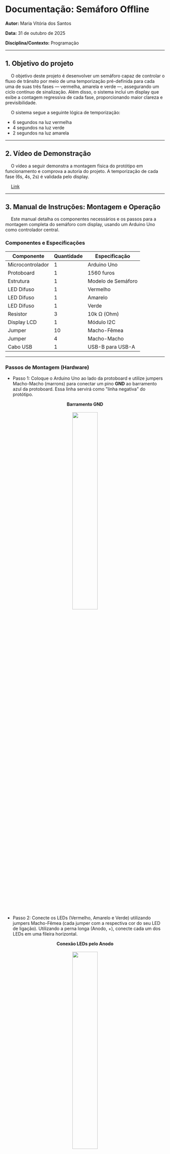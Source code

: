 # **Documentação: Semáforo Offline**

**Autor:** Maria Vitória dos Santos

**Data:** 31 de outubro de 2025  

**Disciplina/Contexto:** Programação

---
## 1. Objetivo do projeto

&emsp; O objetivo deste projeto é desenvolver um semáforo capaz de controlar o fluxo de trânsito por meio de uma temporização pré-definida para cada uma de suas três fases — vermelha, amarela e verde —, assegurando um ciclo contínuo de sinalização. Além disso, o sistema inclui um display que exibe a contagem regressiva de cada fase, proporcionando maior clareza e previsibilidade.

&emsp; O sistema segue a seguinte lógica de temporização:
- 6 segundos na luz vermelha
- 4 segundos na luz verde
- 2 segundos na luz amarela

---

## 2. Vídeo de Demonstração

&emsp; O vídeo a seguir demonstra a montagem física do protótipo em funcionamento e comprova a autoria do projeto. A temporização de cada fase (6s, 4s, 2s) é validada pelo display.

&emsp; [Link](https://drive.google.com/file/d/1LIS6HN8l3DLJgagEuXqL2zObNQFJV2k1/view?usp=sharing)

---

## 3. Manual de Instruções: Montagem e Operação

&emsp; Este manual detalha os componentes necessários e os passos para a montagem completa do semáforo com display, usando um Arduino Uno como controlador central.

### Componentes e Especificações

| Componente           | Quantidade | Especificação                  |
|-----------------------|-------------|----------------------------------|
| Microcontrolador      | 1           | Arduino Uno                     |
| Protoboard            | 1           | 1560 furos                      |
| Estrutura             | 1           | Modelo de Semáforo              |
| LED Difuso            | 1           | Vermelho                        |
| LED Difuso            | 1           | Amarelo                         |
| LED Difuso            | 1           | Verde                           |
| Resistor              | 3           | 10k Ω (Ohm)                     |
| Display LCD           | 1           | Módulo I2C                      |
| Jumper                | 10           | Macho-Fêmea                     |
| Jumper                | 4           | Macho-Macho                     |
| Cabo USB              | 1           | USB-B para USB-A                |

---

### Passos de Montagem (Hardware)

- Passo 1: Coloque o Arduino Uno ao lado da protoboard e utilize jumpers Macho-Macho (marrons) para conectar um pino **GND** ao barramento azul da protoboard. Essa linha servirá como "linha negativa" do protótipo.

<div align="center">
<figcaption><strong>Barramento GND</strong></figcaption>
<br>
<img src="assets/imagem_1.jpg" width="40%">
<br>
</div>

<br>

- Passo 2: Conecte os LEDs (Vermelho, Amarelo e Verde) utilizando jumpers Macho-Fêmea (cada jumper com a respectiva cor do seu LED de ligação). Utilizando a perna longa (Anodo, +), conecte cada um dos LEDs em uma fileira horizontal.

<div align="center">
<figcaption><strong>Conexão LEDs pelo Anodo</strong></figcaption>
<br>
<img src="assets/imagem_2.jpg" width="40%">
<br>
</div>

<br>

<div align="center">
<figcaption><strong>Conexão LEDs pelo Anodo na protoboard</strong></figcaption>
<br>
<img src="assets/imagem_3.jpg" width="40%">
<br>
</div>

<br>

- Passo 3: Na mesma fileira onde os Anodos estão conectados, conecte um resistor de 10k Ω.

<div align="center">
<figcaption><strong>Adição de resistores</strong></figcaption>
<br>
<img src="assets/imagem_4.jpg" width="40%">
<br>
</div>

<br>

- Passo 4: Conecte a outra ponta de cada resistor, utilizando jumpers Macho-Macho (cada jumper com a respectiva cor do seu LED de ligação), aos respectivos pinos de sinais do Arduino:
  - Resistor do LED vermelho ➔ pino 12
  - Resistor do LED amarelo ➔ pino 11
  - Resistor do LED verde ➔ pino 10

<div align="center">
<figcaption><strong>Conexão LEDs no Arduino através dos resistores</strong></figcaption>
<br>
<img src="assets/imagem_5.jpg" width="40%">
<br>
</div>

<br>
 
- Passo 5: Utiliza jumpers Macho-Fêmea (marrons) e conecte a perna curta (Catodo, -) de cada LED diretamente à linha azul da protoboard, a qual definimos como GND do sistema.

<div align="center">
<figcaption><strong>Conexão LEDs pelo Catodo</strong></figcaption>
<br>
<img src="assets/imagem_6.jpg" width="40%">
<br>
</div>

<br>

<div align="center">
<figcaption><strong>Conexão LEDs pelo Catodo na protoboard</strong></figcaption>
<br>
<img src="assets/imagem_7.jpg" width="40%">
<br>
</div>

<br>

- Passo 6: Conecte o Display LCD utilizando jumpers Macho-Fêmea:
  - VCC ➔ 5V do arduino (jumper laranja)
  - GND ➔ barramento azul (jumper marrom)
  - SDA ➔ pino A4 (jumper branco)
  - SCL ➔ pino A5 (jumper roxo)

<div align="center">
<figcaption><strong>Conexão Display no Arduino</strong></figcaption>
<br>
<img src="assets/imagem_8.jpg" width="40%">
<br>
</div>

<br>
 
- Passo 7: Encaixe os LEDs nos respectivos furos da estrutura de semáforo.

<div align="center">
<figcaption><strong>LEDs na estrutura</strong></figcaption>
<br>
<img src="assets/imagem_9.jpg" width="40%">
<br>
</div>

<br>

- Passo 8: Conecte o cabo USB ao Arduino e carregue o código disponível.

<div align="center">
<figcaption><strong>Conexão Arduino</strong></figcaption>
<br>
<img src="assets/imagem_10.jpg" width="40%">
<br>
</div>

<br>

- Passo 9: O circuito deve funcionar com os LEDs acendendo na sequência correta e o display deve mostrar as mensagens e a contagem regressiva em sincronia. 

<div align="center">
<figcaption><strong>Sistema funcionando</strong></figcaption>
<br>
<img src="assets/imagem_11.jpg" width="40%">
<br>
</div>

<br>

---

## Programação e Lógica (Software)

&emsp; Com o hardware montado, a lógica de software controla o sistema. A adição do display exige uma lógica de "não-bloqueio" (non-blocking).

### Lógica de Funcionamento

- Usamos a função millis(), que funciona como um relógio interno, segundo a lógica:

  - O loop() roda milhares de vezes por segundo.

  - Armazenamos o "estado" atual (ex: ESTADO_VERMELHO).

  - A cada segundo (verificado por if (millis() - ultimoTick >= 1000)), o contador é diminuído em 1 e o display é atualizado.

  - Quando o contador chega a zero, o programa muda o estado (ex: de VERMELHO para VERDE), acende o LED correto e reinicia o contador para o tempo da nova fase.

---

### Código Fonte

```cpp
// Inclusão de Bibliotecas
#include <Wire.h>
#include <LiquidCrystal_I2C.h>

// Definição da Classe 'Led'
class Led {
private:
  // Atributo: armazena o pino do LED
  int _pin;

public:
  // Construtor: é chamado quando um objeto Led é criado
  // "this->" é um ponteiro para o próprio objeto
  Led(int pin) {
    this->_pin = pin;
  }

  // Método: configura o pino como saída e desliga
  void setup() {
    pinMode(_pin, OUTPUT);
    apagar();
  }

  // Método: acende o LED
  void acender() {
    digitalWrite(_pin, HIGH);
  }

  // Método: apaga o LED
  void apagar() {
    digitalWrite(_pin, LOW);
  }
};

// Definição da Classe 'DisplayLCD' 
class DisplayLCD {
private:
  // Atributo: um ponteiro para o objeto real da biblioteca
  LiquidCrystal_I2C* _lcd;

public:
  // Construtor: recebe um PONTEIRO para um objeto LCD já criado
  DisplayLCD(LiquidCrystal_I2C* lcd) {
    this->_lcd = lcd;
  }

  // Método: inicializa o LCD
  void setup() {
    _lcd->init();
    _lcd->backlight();
    _lcd->clear();
  }

  // Método: limpa a tela
  void limpar() {
    _lcd->clear();
  }

  // Método: mostra a mensagem de estado
  void mostrarMensagemEstado(const char* msg, int coluna) {
    _lcd->setCursor(coluna, 0); // Linha 0
    _lcd->print(msg);
  }

  // Método: atualiza a contagem de tempo
  void atualizarTempo(int tempo) {
    _lcd->setCursor(4, 1); // Linha 1
    _lcd->print("Tempo: ");
    _lcd->print(tempo);
    _lcd->print("s  "); // Espaços para apagar lixo
  }
};

// Definição da Classe 'Semaforo'
class Semaforo {
private:
  // --- Atributos de Componentes (PONTEIROS) ---
  // A classe Semaforo possui LEDs e um Display
  Led* _ledVermelho;
  Led* _ledAmarelo;
  Led* _ledVerde;
  DisplayLCD* _display;
  LiquidCrystal_I2C* _lcdHardware;

  // Atributos de Estado
  enum Estado { VERMELHO, VERDE, AMARELO };
  Estado _estadoAtual;

  int _contadorTempo;
  unsigned long _ultimoTick;

  // Atributos de Configuração (Tempos)
  const int _tempoVermelho;
  const int _tempoVerde;
  const int _tempoAmarelo;

public:
  // Construtor: recebe os pinos e os tempos.
  // Usa uma "lista de inicialização" para os tempos (mais eficiente)
  Semaforo(int pinV, int pinA, int pinVd, int tV, int tA, int tVd, int lcdAddr)
    : _tempoVermelho(tV), _tempoVerde(tVd), _tempoAmarelo(tA)
  {
    // Usa 'new' para criar os objetos na memória (heap) e armazenamos seus endereços nos nossos ponteiros.
    _ledVermelho = new Led(pinV);
    _ledAmarelo  = new Led(pinA);
    _ledVerde    = new Led(pinVd);

    // Cria o objeto de hardware do LCD
    _lcdHardware = new LiquidCrystal_I2C(lcdAddr, 16, 2);
    // Cria nosso "wrapper" e passa o ponteiro para o hardware
    _display = new DisplayLCD(_lcdHardware);
  }

  // Destrutor
  ~Semaforo() {
    delete _ledVermelho;
    delete _ledAmarelo;
    delete _ledVerde;
    delete _display;
    delete _lcdHardware;
  }

  // Método: configura todos os componentes filhos
  void setup() {
    // Usa '->' (operador de ponteiro) para acessar métodos
    _ledVermelho->setup();
    _ledAmarelo->setup();
    _ledVerde->setup();
    _display->setup();

    _ultimoTick = millis();
    mudarEstado(VERMELHO); // Define o estado inicial
  }

  // Método: lógica principal (deve ser chamada no loop do Arduino)
  void loop() {
    // A lógica 'millis()' permanece a mesma,
    // mas agora está encapsulada dentro da classe.
    if (millis() - _ultimoTick >= 1000) {
      _ultimoTick = millis();
      _contadorTempo--;
      
      // Delega a tarefa de atualizar o tempo para o objeto Display
      _display->atualizarTempo(_contadorTempo);

      if (_contadorTempo == 0) {
        if (_estadoAtual == VERMELHO) {
          mudarEstado(VERDE);
        } else if (_estadoAtual == VERDE) {
          mudarEstado(AMARELO);
        } else if (_estadoAtual == AMARELO) {
          mudarEstado(VERMELHO);
        }
      }
    }
  }

private:
  // Método privado: só pode ser chamado de dentro desta classe
  void mudarEstado(Estado novoEstado) {
    _estadoAtual = novoEstado;

    // Apaga todos os LEDs
    _ledVermelho->apagar();
    _ledAmarelo->apagar();
    _ledVerde->apagar();
    _display->limpar();

    // Configura o novo estado
    switch (_estadoAtual) {
      case VERMELHO:
        _ledVermelho->acender();
        _contadorTempo = _tempoVermelho;
        _display->mostrarMensagemEstado("PARE!", 4);
        break;

      case VERDE:
        _ledVerde->acender();
        _contadorTempo = _tempoVerde;
        _display->mostrarMensagemEstado("SIGA!", 5);
        break;

      case AMARELO:
        _ledAmarelo->acender();
        _contadorTempo = _tempoAmarelo;
        _display->mostrarMensagemEstado("ATENCAO!", 3);
        break;
    }
    
    // Atualiza o tempo no display imediatamente
    _display->atualizarTempo(_contadorTempo);
  }
};

// Configuração Global e Loop Principal (Arduino)

// --- Constantes de Configuração ---
#define PINO_VERMELHO 12
#define PINO_AMARELO  11
#define PINO_VERDE    10
#define LCD_ENDERECO  0x27
#define TEMPO_VERMELHO 6
#define TEMPO_VERDE    4
#define TEMPO_AMARELO   2

// Objeto Principal
// Cria um ponteiro global para nosso objeto Semaforo
Semaforo* meuSemaforo;

void setup() {
  // Inicializa o objeto Semaforo na memória
  meuSemaforo = new Semaforo(
    PINO_VERMELHO, PINO_AMARELO, PINO_VERDE,
    TEMPO_VERMELHO, TEMPO_AMARELO, TEMPO_VERDE,
    LCD_ENDERECO
  );

  // Chama o método setup() do nosso objeto
  meuSemaforo->setup();
}

void loop() {
  // O loop principal do Arduino agora é limpo.
  // Ele apenas delega o trabalho para o método loop() do nosso objeto.
  meuSemaforo->loop();
}
```

---

### Programação Orientada a Objetos (POO)
&emsp; O conceito central da POO é o encapsulamento: agrupar dados (atributos) e comportamentos (métodos) que pertencem a uma mesma "coisa" em uma entidade chamada Classe. No projeto, identifica-se três entidades principais:

#### `class Led`
**Responsabilidade:**  
Sabe apenas como interagir com um único LED.

**Atributo:**  
- `_pin` → pino físico onde o LED está conectado.

**Métodos:**  
- `setup()`  
- `acender()`  
- `apagar()`

#### `class DisplayLCD`
**Responsabilidade:**  
Sabe apenas como interagir com o display LCD via interface I2C.

**Atributo:**  
- `_lcd` → ponteiro para o objeto da biblioteca que controla o display.

**Métodos:**  
- `setup()`  
- `limpar()`  
- `mostrarMensagemEstado()`  
- `atualizarTempo()`

#### `class Semaforo`
**Responsabilidade:**  
Funciona como a **"orquestradora"** ou **"cérebro"** do sistema.  
Contém toda a lógica de negócios — a **máquina de estados** e a **temporização** do semáforo.

**Atributos:**  
- Ponteiros para os objetos `Led` e `DisplayLCD` que ela gerencia  
- `_estadoAtual`  
- `_contadorTempo`  
- `_ultimoTick`

**Métodos:**  
- `setup()`  
- `loop()`  
- `mudarEstado()`

##### Vantagem da Arquitetura

&emsp; A principal vantagem dessa estrutura é percebida no `loop()` principal do Arduino:  

```c
void loop() {
  // O loop principal agora é limpo.
  // Ele apenas delega o trabalho para o objeto.
  meuSemaforo->loop();
}
```

&emsp; Toda a complexidade da lógica millis(), da troca de estados e do controle dos componentes está encapsulada dentro do objeto meuSemaforo.

### Ponteiros

&emsp; Os ponteiros são variáveis que, em vez de armazenar um valor (como `int = 5`), armazenam um **endereço de memória**. Eles são a ferramenta que nos permite implementar a **POO (Programação Orientada a Objetos)** de forma eficiente no **C++**.

#### `new` (Alocação Dinâmica)

**O que faz:**  
```cpp
_ledVermelho = new Led(pinV);
```

&emsp; O comando `new` aloca espaço na memória (chamada **Heap**) para um objeto `Led` e nos retorna o endereço onde esse objeto foi criado. Armazena esse endereço no ponteiro `_ledVermelho`. Isso dá controle total sobre o **tempo de vida** do objeto.


#### `*` (Declaração de Ponteiro)

**O que faz:**
```cpp
Led* _ledVermelho;
```

&emsp; O asterisco (`*`) diz ao compilador: “Esta variável não é um `Led`, mas sim um **ponteiro para um `Led`**.” Ela armazena o endereço que recebemos do `new`.

#### `->` (Operador Seta)

**O que faz:**
```cpp
_ledVermelho->acender();
```

&emsp; Quando temos um ponteiro, não podemos usar o ponto (`.`) para acessar seus métodos. Usamos a seta (`->`) para dizer: “Vá até o endereço de memória armazenado em `_ledVermelho` e, no objeto que está lá, chame o método `acender()`.”

#### `this->` (Ponteiro Interno)

**O que faz:**
```cpp
this->_pin = pin; // usado dentro do construtor da classe Led
```

&emsp; `this` é um ponteiro especial que todo objeto tem e que **aponta para si mesmo**. Usamos `this->_pin` para diferenciar o **atributo da classe (`_pin`)** do **parâmetro recebido pela função (`pin`)**.

##### Vantagens desta Arquitetura

**Manutenibilidade:**  
Se o LED vermelho parar de funcionar, sabemos que o problema está na fiação do pino 12 ou no código dentro da classe `Led` (ou `Semaforo`), e não perdido no meio da lógica do display.

**Reutilização:**  
Se quiséssemos adicionar um segundo semáforo, bastaria criar uma nova instância no `setup()`:
```cpp
meuSemaforoPedestre = new Semaforo(pinX, pinY, ...);
```
Não precisaríamos reescrever código algum — apenas chamá-lo no `loop()`:

```cpp
meuSemaforoPedestre->loop();
```

**Abstração:**
O loop() principal não precisa saber como um estado é mudado; ele apenas confia que o objeto meuSemaforo sabe fazer seu trabalho.

---

## 4. Avaliação de Pares

Esta seção registra os resultados das avaliações realizadas por outros alunos.

| Avaliador | Nota| Comentários Gerais |
|------------|------------------|------------------|
| Marcela Amorim da Costa | 10 | Realizou a montagem física perfeitamente, mostrou o seu funcionamento e fez um tutorial muito bem feito, claro e organizado. Na programação, utilizou POO e incluiu o uso de ponteiros o que mostra um bom domínio e também explicou cada parte de seu código. Vídeo mostrando o funcionamento e a autora mostrando que o protótipo funciona perfeitamente |
| [Nome do Avaliador 2] | [Nota/Feedback] | [Comentário geral do avaliador 2] |

---
